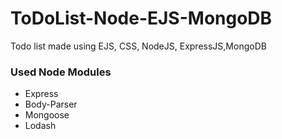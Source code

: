 # ToDoList-Node-EJS-MongoDB
Todo list made using EJS, CSS, NodeJS, ExpressJS,MongoDB

### Used Node Modules
- Express
- Body-Parser
- Mongoose
- Lodash
